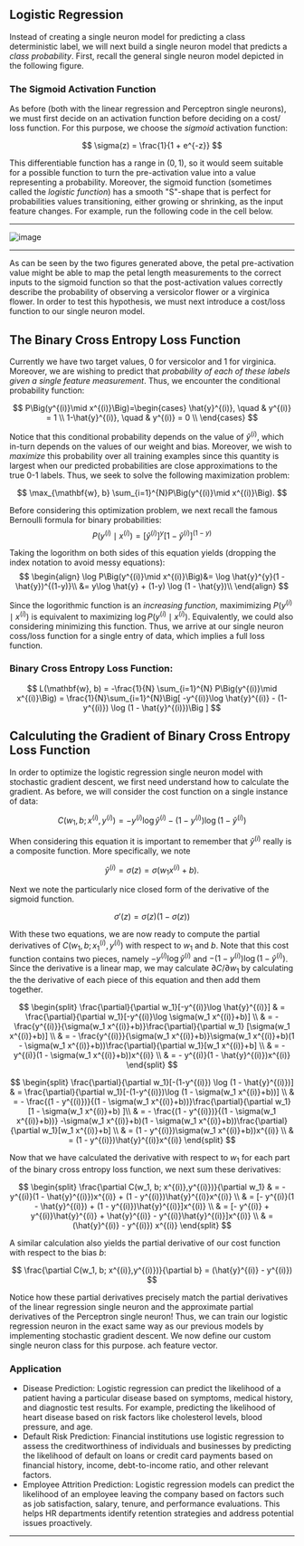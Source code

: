 ## Logistic Regression

Instead of creating a single neuron model for predicting a class deterministic label, we will next build a single neuron model that predicts a *class probability*. First, recall the general single neuron model depicted in the following figure.

### The Sigmoid Activation Function
As before (both with the linear regression and Perceptron single neurons), we must first decide on an activation function before deciding on a cost/ loss function. For this purpose, we choose the *sigmoid* activation function:

$$
\sigma(z) = \frac{1}{1 + e^{-z}}
$$

This differentiable function has a range in $(0, 1)$, so it would seem suitable for a possible function to turn the pre-activation value into a value representing a probability. Moreover, the sigmoid function (sometimes called the *logistic function*) has a smooth "S"-shape that is perfect for probabilities values transitioning, either growing or shrinking, as the input feature changes. For example, run the following code in the cell below. 


---
![image](https://github.com/ZhikangLiuu/Ind_577_Final_project/assets/165843914/7cc8d133-bebc-4617-ac85-670b7c5158e4)

---
As can be seen by the two figures generated above, the petal pre-activation value might be able to map the petal length measurements to the correct inputs to the sigmoid function so that the post-activation values correctly describe the probability of observing a versicolor flower or a virginica flower. In order to test this hypothesis, we must next introduce a cost/loss function to our single neuron model. 

## The Binary Cross Entropy Loss Function 
Currently we have two target values, 0 for versicolor and 1 for virginica. Moreover, we are wishing to predict that *probability of each of these labels given a single feature measurement*. Thus, we encounter the conditional probability function:

$$
P\Big(y^{(i)}\mid x^{(i)}\Big)=\begin{cases}
          \hat{y}^{(i)}, \quad &  y^{(i)} = 1 \\
          1-\hat{y}^{(i)}, \quad & y^{(i)} = 0 \\
     \end{cases}
$$

Notice that this conditional probability depends on the value of $\hat{y}^{(i)}$, which in-turn depends on the values of our weight and bias. Moreover, we wish to *maximize* this probability over all training examples since this quantity is largest when our predicted probabilities are close approximations to the true 0-1 labels. Thus, we seek to solve the following maximization problem:

$$
\max_{\mathbf{w}, b} \sum_{i=1}^{N}P\Big(y^{(i)}\mid x^{(i)}\Big).
$$

Before considering this optimization problem, we next recall the famous Bernoulli formula for binary probabilities:
$$
P\Big(y^{(i)}\mid x^{(i)}\Big) = [\hat{y}^{(i)}]^{y}[1 - \hat{y}^{(i)}]^{(1-y)}
$$

Taking the logorithm on both sides of this equation yields (dropping the index notation to avoid messy equations):
$$
\begin{align} 
\log P\Big(y^{(i)}\mid x^{(i)}\Big)&= \log \hat{y}^{y}(1 - \hat{y})^{(1-y)}\\ 
&= y\log \hat{y} + (1-y) \log (1 - \hat{y})\\ 
\end{align}
$$

Since the logorithmic function is an *increasing function*, maximimizing $P\Big(y^{(i)}\mid x^{(i)}\Big)$ is equivalent to maximizing $\log P\Big(y^{(i)}\mid x^{(i)}\Big)$. Equivalently, we could also considering minimizing this function. Thus, we arrive at our single neuron coss/loss function for a single entry of data, which implies a full loss function. 

### Binary Cross Entropy Loss Function:
$$
L(\mathbf{w}, b) = -\frac{1}{N} \sum_{i=1}^{N} P\Big(y^{(i)}\mid x^{(i)}\Big) = \frac{1}{N}\sum_{i=1}^{N}\Big[ -y^{(i)}\log \hat{y}^{(i)} - (1-y^{(i)}) \log (1 - \hat{y}^{(i)})\Big ]
$$

## Calculuting the Gradient of Binary Cross Entropy Loss Function
In order to optimize the logistic regression single neuron model with stochastic gradient descent, we first need understand how to calculate the gradient. As before, we will consider the cost function on a single instance of data:

$$
C(w_1, b; x^{(i)},y^{(i)}) = -y^{(i)}\log \hat{y}^{(i)} - (1-y^{(i)}) \log (1 - \hat{y}^{(i)})
$$

When considering this equation it is important to remember that $\hat{y}^{(i)}$ really is a composite function. More specifically, we note

$$
\hat{y}^{(i)} = \sigma(z) = \sigma(w_1x^{(i)} + b).
$$

Next we note the particularly nice closed form of the derivative of the sigmoid function.

$$
\sigma'(z) = \sigma(z)(1 - \sigma(z))
$$

With these two equations, we are now ready to compute the partial derivatives of $C(w_1, b; x_{1}^{(i)},y^{(i)})$ with respect to $w_1$ and $b$. Note that this cost function contains two pieces, namely $-y^{(i)}\log \hat{y}^{(i)}$ and $- (1-y^{(i)}) \log (1 - \hat{y}^{(i)})$. Since the derivative is a linear map, we may calculate $\partial C/ \partial w_1$ by calculating the the derivative of each piece of this equation and then add them together. 

$$
\begin{split}
\frac{\partial}{\partial w_1}[-y^{(i)}\log \hat{y}^{(i)}] & = \frac{\partial}{\partial w_1}[-y^{(i)}\log \sigma(w_1 x^{(i)}+b)] \\
 & = - \frac{y^{(i)}}{\sigma(w_1 x^{(i)}+b)}\frac{\partial}{\partial w_1} [\sigma(w_1 x^{(i)}+b)] \\
 & = - \frac{y^{(i)}}{\sigma(w_1 x^{(i)}+b)}\sigma(w_1 x^{(i)}+b)(1 - \sigma(w_1 x^{(i)}+b))\frac{\partial}{\partial w_1}[w_1 x^{(i)}+b] \\
 & = - y^{(i)}(1 - \sigma(w_1 x^{(i)}+b))x^{(i)} \\
 & = - y^{(i)}(1 - \hat{y}^{(i)})x^{(i)} 
\end{split}
$$

$$
\begin{split}
\frac{\partial}{\partial w_1}[-(1-y^{(i)}) \log (1 - \hat{y}^{(i)})] & = \frac{\partial}{\partial w_1}[-(1-y^{(i)})\log (1 - \sigma(w_1 x^{(i)}+b))] \\
 & = - \frac{(1 - y^{(i)})}{(1 - \sigma(w_1 x^{(i)}+b))}\frac{\partial}{\partial w_1} [1 - \sigma(w_1 x^{(i)}+b) ]\\
 & = -  \frac{(1 - y^{(i)})}{(1 - \sigma(w_1 x^{(i)}+b))} -\sigma(w_1 x^{(i)}+b)(1 - \sigma(w_1 x^{(i)}+b))\frac{\partial}{\partial w_1}[w_1 x^{(i)}+b] \\
 & = (1 - y^{(i)})\sigma(w_1 x^{(i)}+b))x^{(i)} \\
 & = (1 - y^{(i)})\hat{y}^{(i)}x^{(i)} 
\end{split}
$$

Now that we have calculated the derivative with respect to $w_1$ for each part of the binary cross entropy loss function, we next sum these derivatives:

$$
\begin{split}
\frac{\partial C(w_1, b; x^{(i)},y^{(i)})}{\partial w_1} & = - y^{(i)}(1 - \hat{y}^{(i)})x^{(i)} + (1 - y^{(i)})\hat{y}^{(i)}x^{(i)} \\
 & = [- y^{(i)}(1 - \hat{y}^{(i)}) + (1 - y^{(i)})\hat{y}^{(i)}]x^{(i)} \\
 & = [- y^{(i)} + y^{(i)}\hat{y}^{(i)} + \hat{y}^{(i)} - y^{(i)}\hat{y}^{(i)}]x^{(i)} \\
 & = (\hat{y}^{(i)} - y^{(i)}) x^{(i)}
\end{split}
$$

A similar calculation also yields the partial derivative of our cost function with respect to the bias $b$:

$$
\frac{\partial C(w_1, b; x^{(i)},y^{(i)})}{\partial b} = (\hat{y}^{(i)} - y^{(i)})
$$

Notice how these partial derivatives precisely match the partial derivatives of the linear regression single neuron and the approximate partial derivatives of the Perceptron single neuron! Thus, we can train our logistic regression neuron in the exact same way as our previous models by implementing stochastic gradient descent. We now define our custom single neuron class for this purpose. 
ach feature vector. 

### Application

- Disease Prediction: Logistic regression can predict the likelihood of a patient having a particular disease based on symptoms, medical history, and diagnostic test results. For example, predicting the likelihood of heart disease based on risk factors like cholesterol levels, blood pressure, and age.
- Default Risk Prediction: Financial institutions use logistic regression to assess the creditworthiness of individuals and businesses by predicting the likelihood of default on loans or credit card payments based on financial history, income, debt-to-income ratio, and other relevant factors.
- Employee Attrition Prediction: Logistic regression models can predict the likelihood of an employee leaving the company based on factors such as job satisfaction, salary, tenure, and performance evaluations. This helps HR departments identify retention strategies and address potential issues proactively.


---
